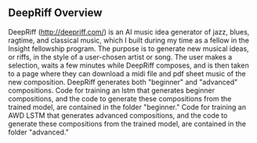 ## DeepRiff Overview

DeepRiff (http://deepriff.com/) is an AI music idea generator of jazz, blues, ragtime, and classical music, which I built 
during my time as a fellow in the Insight fellowship program. The purpose is to generate new musical ideas,
or riffs, in the style of a user-chosen artist or song. The user makes a selection, waits a few minutes while DeepRiff
composes, and is then taken to a page where they can download a midi file and pdf sheet music of the new composition. 
DeepRiff generates both "beginner" and "advanced" compositions. Code for training an lstm that generates beginner compositions, and the code to generate these compositions from the trained model, are contained in the folder "beginner." Code for training an AWD LSTM that generates advanced compositions, and the code to generate these compositions from the trained model, are contained in the folder "advanced." 

